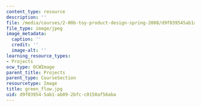 ```yaml
---
content_type: resource
description: ''
file: /media/courses/2-00b-toy-product-design-spring-2008/d9f039545ab1ab092bfcc0150af56aba_green_flow.jpg
file_type: image/jpeg
image_metadata:
  caption: ''
  credit: ''
  image-alt: ''
learning_resource_types:
- Projects
ocw_type: OCWImage
parent_title: Projects
parent_type: CourseSection
resourcetype: Image
title: green_flow.jpg
uid: d9f03954-5ab1-ab09-2bfc-c0150af56aba
---
```

